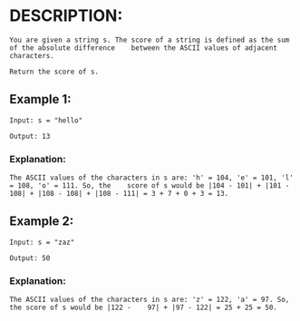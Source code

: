 # DESCRIPTION:
    You are given a string s. The score of a string is defined as the sum of the absolute difference    between the ASCII values of adjacent characters.

    Return the score of s.

 

## Example 1:
    Input: s = "hello"

    Output: 13

### Explanation:
    The ASCII values of the characters in s are: 'h' = 104, 'e' = 101, 'l' = 108, 'o' = 111. So, the    score of s would be |104 - 101| + |101 - 108| + |108 - 108| + |108 - 111| = 3 + 7 + 0 + 3 = 13.

## Example 2:
    Input: s = "zaz"

    Output: 50

### Explanation:
    The ASCII values of the characters in s are: 'z' = 122, 'a' = 97. So, the score of s would be |122 -    97| + |97 - 122| = 25 + 25 = 50.
